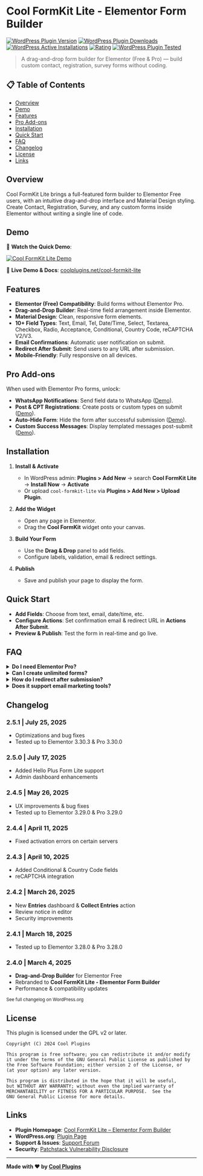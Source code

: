 # Cool FormKit Lite - Elementor Form Builder

[![WordPress Plugin Version](https://img.shields.io/wordpress/plugin/v/extensions-for-elementor-form.svg)](https://wordpress.org/plugins/extensions-for-elementor-form/) [![WordPress Plugin Downloads](https://img.shields.io/wordpress/plugin/dt/extensions-for-elementor-form.svg)](https://wordpress.org/plugins/extensions-for-elementor-form/) [![WordPress Active Installations](https://img.shields.io/wordpress/plugin/installs/extensions-for-elementor-form.svg)](https://wordpress.org/plugins/extensions-for-elementor-form/) [![Rating](https://img.shields.io/wordpress/plugin/rating/extensions-for-elementor-form.svg?logo=wordpress&style=flat-square)](https://wordpress.org/plugins/extensions-for-elementor-form/#reviews) [![WordPress Plugin Tested](https://img.shields.io/wordpress/plugin/tested/extensions-for-elementor-form.svg)](https://wordpress.org/plugins/extensions-for-elementor-form/)

> A drag-and-drop form builder for Elementor (Free & Pro) — build custom contact, registration, survey forms without coding.

## 📋 Table of Contents

- [Overview](#overview)  
- [Demo](#demo)  
- [Features](#features)  
- [Pro Add-ons](#pro-add-ons)  
- [Installation](#installation)  
- [Quick Start](#quick-start)   
- [FAQ](#faq)  
- [Changelog](#changelog)  
- [License](#license)  
- [Links](#links)

## Overview

Cool FormKit Lite brings a full-featured form builder to Elementor Free users, with an intuitive drag-and-drop interface and Material Design styling. Create Contact, Registration, Survey, and any custom forms inside Elementor without writing a single line of code.

## Demo

🎥 **Watch the Quick Demo**:

[![Cool FormKit Lite Demo](https://img.youtube.com/vi/u1PYFXv01Rc/0.jpg)](https://youtu.be/u1PYFXv01Rc "Cool FormKit Lite Demo")

🔗 **Live Demo & Docs**: [coolplugins.net/cool-formkit-lite](https://coolplugins.net/cool-formkit-lite/?utm_source=cfkl_plugin&utm_medium=github&utm_campaign=demo&utm_content=check_plugin_demo)

## Features

- **Elementor (Free) Compatibility**: Build forms without Elementor Pro.  
- **Drag-and-Drop Builder**: Real-time field arrangement inside Elementor.  
- **Material Design**: Clean, responsive form elements.  
- **10+ Field Types**: Text, Email, Tel, Date/Time, Select, Textarea, Checkbox, Radio, Acceptance, Conditional, Country Code, reCAPTCHA V2/V3.  
- **Email Confirmations**: Automatic user notification on submit.  
- **Redirect After Submit**: Send users to any URL after submission.  
- **Mobile-Friendly**: Fully responsive on all devices.

## Pro Add-ons

When used with Elementor Pro forms, unlock:

- **WhatsApp Notifications**: Send field data to WhatsApp ([Demo](https://youtu.be/OjEChAW2gGc)).  
- **Post & CPT Registrations**: Create posts or custom types on submit ([Demo](https://youtu.be/fNIoWyXF9js)).  
- **Auto-Hide Form**: Hide the form after successful submission ([Demo](https://youtu.be/CMN32j4hGlA)).  
- **Custom Success Messages**: Display templated messages post-submit ([Demo](https://youtu.be/CMN32j4hGlA)).

## Installation

1. **Install & Activate**  
   - In WordPress admin: **Plugins > Add New** → search **Cool FormKit Lite** → **Install Now** → **Activate**  
   - Or upload `cool-formkit-lite` via **Plugins > Add New > Upload Plugin**.

2. **Add the Widget**  
   - Open any page in Elementor.  
   - Drag the **Cool FormKit** widget onto your canvas.

3. **Build Your Form**  
   - Use the **Drag & Drop** panel to add fields.  
   - Configure labels, validation, email & redirect settings.

4. **Publish**  
   - Save and publish your page to display the form.

## Quick Start

- **Add Fields**: Choose from text, email, date/time, etc.  
- **Configure Actions**: Set confirmation email & redirect URL in **Actions After Submit**.  
- **Preview & Publish**: Test the form in real-time and go live.

## FAQ

<details>
<summary><strong>Do I need Elementor Pro?</strong></summary>
No—Cool FormKit Lite works fully with Elementor Free.
</details>

<details>
<summary><strong>Can I create unlimited forms?</strong></summary>
Yes, there’s no limit on form count.
</details>

<details>
<summary><strong>How do I redirect after submission?</strong></summary>
Enable **Redirect** in the **Actions After Submit** panel and enter your URL.
</details>

<details>
<summary><strong>Does it support email marketing tools?</strong></summary>
Not currently—direct integrations are planned for future releases.
</details>

## Changelog

### 2.5.1 | July 25, 2025
- Optimizations and bug fixes  
- Tested up to Elementor 3.30.3 & Pro 3.30.0

### 2.5.0 | July 17, 2025
- Added Hello Plus Form Lite support  
- Admin dashboard enhancements

### 2.4.5 | May 26, 2025
- UX improvements & bug fixes  
- Tested up to Elementor 3.29.0 & Pro 3.29.0

### 2.4.4 | April 11, 2025
- Fixed activation errors on certain servers

### 2.4.3 | April 10, 2025
- Added Conditional & Country Code fields  
- reCAPTCHA integration

### 2.4.2 | March 26, 2025
- New **Entries** dashboard & **Collect Entries** action  
- Review notice in editor  
- Security improvements

### 2.4.1 | March 18, 2025
- Tested up to Elementor 3.28.0 & Pro 3.28.0

### 2.4.0 | March 4, 2025
- **Drag-and-Drop Builder** for Elementor Free  
- Rebranded to **Cool FormKit Lite - Elementor Form Builder**  
- Performance & compatibility updates

<small>See full changelog on WordPress.org</small>

## License

This plugin is licensed under the GPL v2 or later.

```
Copyright (C) 2024 Cool Plugins

This program is free software; you can redistribute it and/or modify
it under the terms of the GNU General Public License as published by
the Free Software Foundation; either version 2 of the License, or
(at your option) any later version.

This program is distributed in the hope that it will be useful,
but WITHOUT ANY WARRANTY; without even the implied warranty of
MERCHANTABILITY or FITNESS FOR A PARTICULAR PURPOSE.  See the
GNU General Public License for more details.
```

## Links

- **Plugin Homepage**: [Cool FormKit Lite – Elementor Form Builder](https://coolplugins.net/cool-formkit-lite/)
- **WordPress.org**: [Plugin Page](https://wordpress.org/plugins/extensions-for-elementor-form/)
- **Support & Issues**: [Support Forum](https://wordpress.org/support/plugin/extensions-for-elementor-form/)
- **Security**: [Patchstack Vulnerability Disclosure](https://patchstack.com/database/vdp/extensions-for-elementor-form)


---

**Made with ❤️ by [Cool Plugins](https://coolplugins.net/)**
